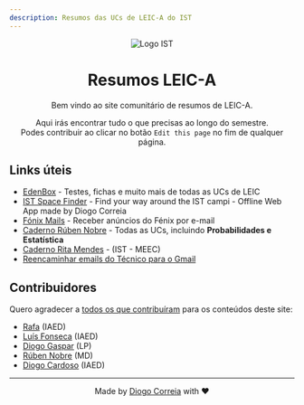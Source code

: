 ```yaml
---
description: Resumos das UCs de LEIC-A do IST
---
```


<div style="text-align: center">

<img src="./ist-logo.png" alt="Logo IST" style="max-width:200px"/>

# Resumos LEIC-A

Bem vindo ao site comunitário de resumos de LEIC-A.

Aqui irás encontrar tudo o que precisas ao longo do semestre.  
Podes contribuir ao clicar no botão `Edit this page` no fim de qualquer página.

</div>

## Links úteis

- [EdenBox](https://www.edenbox.org/) - Testes, fichas e muito mais de todas as UCs de LEIC
- [IST Space Finder](https://ist-space-finder.vercel.app) - Find your way around the IST campi - Offline Web App made by Diogo Correia
- [Fónix Mails](https://s.rafael.ovh/fonixmails) - Receber anúncios do Fénix por e-mail
- [Caderno Rúben Nobre](https://www.notion.so/LEIC-A-166d76e0ca1943a498c6460c91c34e93) - Todas as UCs, incluindo **Probabilidades e Estatística**
- [Caderno Rita Mendes](https://www.notion.so/IST-MEEC-0c22d514a81645eca3c2a58739e323e1) - (IST - MEEC)
- [Reencaminhar emails do Técnico para o Gmail](https://www.notion.so/diogocorreia/Reenchaminhar-emails-do-T-cnico-para-Gmail-2975d496a1d3447a84b0d0cf163dd65f)

## Contribuidores

Quero agradecer a [todos os que contribuíram](https://github.com/diogotcorreia/resumos-leic/graphs/contributors) para os conteúdos deste site:

- [Rafa](https://github.com/diogotcorreia/resumos-leic/commits?author=Rafa10PT) (IAED)
- [Luís Fonseca](https://github.com/diogotcorreia/resumos-leic/commits?author=luishfonseca) (IAED)
- [Diogo Gaspar](https://github.com/diogotcorreia/resumos-leic/commits?author=randomicecube) (LP)
- [Rúben Nobre](https://github.com/diogotcorreia/resumos-leic/commits?author=RubenNobre123) (MD)
- [Diogo Cardoso](https://github.com/diogotcorreia/resumos-leic/commits?author=D-Card) (IAED)

---

<div style="text-align: center">

Made by [Diogo Correia](https://diogotc.com) with ❤️

</div>
